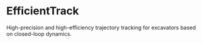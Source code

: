 # EfficientTrack
High-precision and high-efficiency trajectory tracking for excavators based on closed-loop dynamics.
